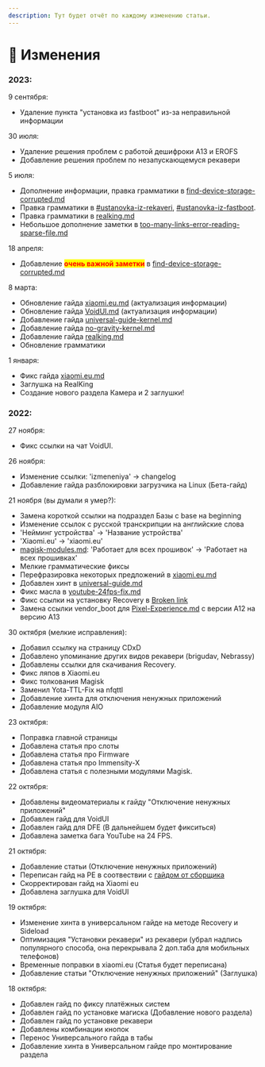 ```yaml
---
description: Тут будет отчёт по каждому изменению статьи.
---
```


# 📄 Изменения

### 2023:

9 сентября:

* Удаление пункта "установка из fastboot" из-за неправильной информации

30 июля:

* Удаление решения проблем с работой дешифроки A13 и EROFS
* Добавление решения проблем по незапускающемуся рекавери

5 июля:

* Дополнение информации, правка грамматики в [find-device-storage-corrupted.md](problem-fix/find-device-storage-corrupted.md "mention")
* Правка грамматики в [#ustanovka-iz-rekaveri](beginning/recovery-install.md#ustanovka-iz-rekaveri "mention"), [#ustanovka-iz-fastboot](beginning/recovery-install.md#ustanovka-iz-fastboot "mention").
* Правка грамматики в [realking.md](kernels/realking.md "mention")
* Небольшое дополнение заметки в [too-many-links-error-reading-sparse-file.md](problem-fix/too-many-links-error-reading-sparse-file.md "mention")

18 апреля:

* Добавление <mark style="color:red;">**очень важной заметки**</mark> в [find-device-storage-corrupted.md](problem-fix/find-device-storage-corrupted.md "mention")

8 марта:

* Обновление гайда [xiaomi.eu.md](ROMs/xiaomi.eu.md "mention") (актуализация информации)
* Обновление гайда [VoidUI.md](ROMs/VoidUI.md "mention") (актуализация информации)
* Добавление гайда [universal-guide-kernel.md](kernels/universal-guide-kernel.md "mention")
* Добавление гайда [no-gravity-kernel.md](kernels/no-gravity-kernel.md "mention")
* Добавление гайда [realking.md](kernels/realking.md "mention")
* Обновление грамматики

1 января:

* Фикс гайда [xiaomi.eu.md](ROMs/xiaomi.eu.md "mention")
* Заглушка на RealKing
* Создание нового раздела Камера и 2 заглушки!

### 2022:

27 ноября:

* Фикс ссылки на чат VoidUI.

26 ноября:

* Изменение ссылки: 'izmeneniya' -> changelog
* Добавление гайда разблокировки загрузчика на Linux (Бета-гайд)

21 ноября (вы думали я умер?):

* Замена короткой ссылки на подраздел Базы с base на beginning
* Изменение ссылок с русской транскрипции на английские слова
* 'Нейминг устройства' -> 'Название устройства'
* 'Xiaomi.eu' -> 'xiaomi.eu'
* [magisk-modules.md](magisk/magisk-modules.md "mention"): 'Работает для всех прошивок' -> 'Работает на всех прошивках'
* Мелкие грамматические фиксы
* Перефразировка некоторых предложений в [xiaomi.eu.md](ROMs/xiaomi.eu.md "mention")
* Добавлен хинт в [universal-guide.md](ROMs/universal-guide.md "mention")
* Фикс масла в [youtube-24fps-fix.md](problem-fix/youtube-24fps-fix.md "mention")
* Фикс ссылки на установку Recovery в [Broken link](broken-reference "mention")
* Замена ссылки vendor\_boot для [Pixel-Experience.md](ROMs/Pixel-Experience.md "mention") с версии A12 на версию A13

30 октября (мелкие исправления):

* Добавил ссылку на страницу CDxD
* Добавлено упоминание других видов рекавери (brigudav, Nebrassy)
* Добавлены ссылки для скачивания Recovery.
* Фикс ляпов в Xiaomi.eu
* Фикс толкования Magisk
* Заменил Yota-TTL-Fix на nfqttl
* Добавление хинта для отключения ненужных приложений
* Добавление модуля AIO

23 октября:

* Поправка главной страницы
* Добавлена статья про слоты
* Добавлена статья про Firmware
* Добавлена статья про Immensity-X
* Добавлена статья с полезными модулями Magisk.

22 октября:

* Добавлены видеоматериалы к гайду "Отключение ненужных приложений"
* Добавлен гайд для VoidUI
* Добавлен гайд для DFE (В дальнейшем будет фикситься)
* Добавлена заметка бага YouTube на 24 FPS.

21 октября:

* Добавление статьи (Отключение ненужных приложений)
* Переписан гайд на PE в соотвествии с [гайдом от сборщика](https://wiki.pixelexperience.org/devices/alioth/install/)
* Скорректирован гайд на Xiaomi eu
* Добавлена заглушка для VoidUI

19 октября:

* Изменение хинта в универсальном гайде на методе Recovery и Sideload
* Оптимизация "Установки рекавери" из рекавери (убрал надпись популярного способа, она перекрывала 2 доп.таба для мобильных телефонов)
* Временные поправки в xiaomi.eu (Статья будет переписана)
* Добавление статьи "Отключение ненужных приложений" (Заглушка)

18 октября:

* Добавлен гайд по фиксу платёжных систем
* Добавлен гайд по установке магиска (Добавление нового раздела)
* Добавлен гайд по установке рекавери
* Добавлены комбинации кнопок
* Перенос Универсального гайда в табы
* Добавление хинта в Универсальном гайде про монтирование раздела
